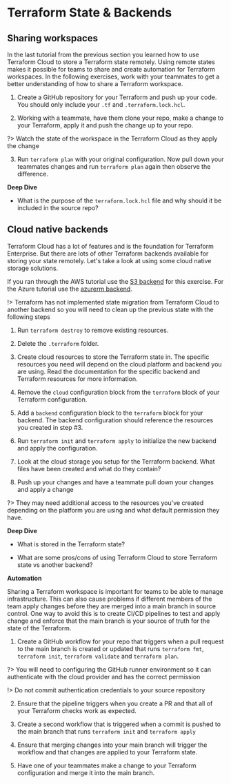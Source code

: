 # Terraform State & Backends

## Sharing workspaces

In the last tutorial from the previous section you learned how to use Terraform Cloud to store a Terraform state remotely. Using remote states makes it possible for teams to share and create automation for Terraform workspaces. In the following exercises, work with your teammates to get a better understanding of how to share a Terraform workspace.

1. Create a GitHub repository for your Terraform and push up your code. You should only include your `.tf` and `.terraform.lock.hcl`.

2. Working with a teammate, have them clone your repo, make a change to your Terraform, apply it and push the change up to your repo.

?> Watch the state of the workspace in the Terraform Cloud as they apply the change

3. Run `terraform plan` with your original configuration. Now pull down your teammates changes and run `terraform plan` again then observe the difference.

**Deep Dive**

- What is the purpose of the `terraform.lock.hcl` file and why should it be included in the source repo?

## Cloud native backends

Terraform Cloud has a lot of features and is the foundation for Terraform Enterprise. But there are lots of other Terraform backends available for storing your state remotely. Let's take a look at using some cloud native storage solutions.

If you ran through the AWS tutorial use the [S3 backend](https://developer.hashicorp.com/terraform/language/settings/backends/s3) for this exercise. For the Azure tutorial use the [azurerm backend](https://developer.hashicorp.com/terraform/language/settings/backends/azurerm).

!> Terraform has not implemented state migration from Terraform Cloud to another backend so you will need to clean up the previous state with the following steps

1. Run `terraform destroy` to remove existing resources.

2. Delete the `.terraform` folder.

3. Create cloud resources to store the Terraform state in. The specific resources you need will depend on the cloud platform and backend you are using. Read the documentation for the specific backend and Terraform resources for more information. 

4. Remove the `cloud` configuration block from the `terraform` block of your Terraform configuration.

5. Add a `backend` configuration block to the `terraform` block for your backend. The backend configuration should reference the resources you created in step #3.

6. Run `terraform init` and `terraform apply` to initialize the new backend and apply the configuration.

7. Look at the cloud storage you setup for the Terraform backend. What files have been created and what do they contain?

8. Push up your changes and have a teammate pull down your changes and apply a change

?> They may need additional access to the resources you've created depending on the platform you are using and what default permission they have.

**Deep Dive**

- What is stored in the Terraform state?

- What are some pros/cons of using Terraform Cloud to store Terraform state vs another backend?

**Automation**

Sharing a Terraform workspace is important for teams to be able to manage infrastructure. This can also cause problems if different members of the team apply changes before they are merged into a main branch in source control. One way to avoid this is to create CI/CD pipelines to test and apply change and enforce that the main branch is your source of truth for the state of the Terraform.

1. Create a GitHub workflow for your repo that triggers when a pull request to the main branch is created or updated that runs `terraform fmt`, `terraform init`, `terraform validate` and `terraform plan`.

?> You will need to configuring the GitHub runner environment so it can authenticate with the cloud provider and has the correct permission

!> Do not commit authentication credentials to your source repository

2. Ensure that the pipeline triggers when you create a PR and that all of your Terraform checks work as expected.

3. Create a second workflow that is triggered when a commit is pushed to the main branch that runs `terraform init` and `terraform apply`

4. Ensure that merging changes into your main branch will trigger the workflow and that changes are applied to your Terraform state.

5. Have one of your teammates make a change to your Terraform configuration and merge it into the main branch.
